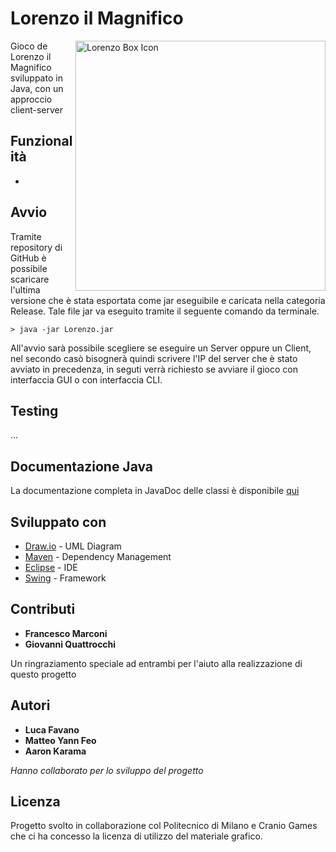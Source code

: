 # Lorenzo il Magnifico

<img src="http://oi65.tinypic.com/6zshm1.jpg" width="400" alt="Lorenzo Box Icon" align="right" />

Gioco de Lorenzo il Magnifico sviluppato in Java, con un approccio client-server

## Funzionalità

- 

## Avvio
Tramite repository di GitHub è possibile scaricare l'ultima versione che è stata esportata come jar eseguibile e caricata nella categoria Release. Tale file jar va eseguito tramite il seguente comando da terminale.

```shell
> java -jar Lorenzo.jar
```

All'avvio sarà possibile scegliere se eseguire un Server oppure un Client, nel secondo casò bisognerà quindi scrivere l'IP del server che è stato avviato in precedenza, in seguti verrà richiesto se avviare il gioco con interfaccia GUI o con interfaccia CLI.

## Testing

...

## Documentazione Java

La documentazione completa in JavaDoc delle classi è disponibile [qui](https://mfeo15.github.io/lorenzo-magnifico-ps06/)

## Sviluppato con

* [Draw.io](http://www.draw.io/) - UML Diagram
* [Maven](https://maven.apache.org/) - Dependency Management
* [Eclipse](https://www.eclipse.org/) - IDE
* [Swing](https://docs.oracle.com/javase/8/docs/api/javax/swing/package-summary.html) - Framework

## Contributi

* **Francesco Marconi** 
* **Giovanni Quattrocchi** 

Un ringraziamento speciale ad entrambi per l'aiuto alla realizzazione di questo progetto


## Autori

* **Luca Favano** 
* **Matteo Yann Feo** 
* **Aaron Karama** 

*Hanno collaborato per lo sviluppo del progetto* 

## Licenza

Progetto svolto in collaborazione col Politecnico di Milano e Cranio Games che ci ha concesso la licenza di utilizzo del materiale grafico.
